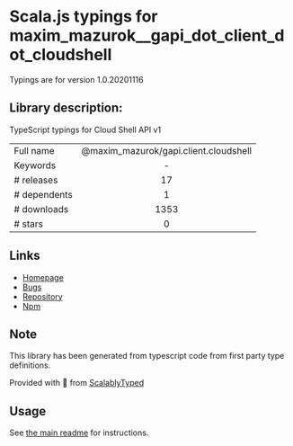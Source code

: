 
# Scala.js typings for maxim_mazurok__gapi_dot_client_dot_cloudshell

Typings are for version 1.0.20201116

## Library description:
TypeScript typings for Cloud Shell API v1

|                    |                 |
| ------------------ | :-------------: |
| Full name          | @maxim_mazurok/gapi.client.cloudshell |
| Keywords           | - |
| # releases         | 17 |
| # dependents       | 1 |
| # downloads        | 1353 |
| # stars            | 0 |

## Links
- [Homepage](https://github.com/Maxim-Mazurok/google-api-typings-generator#readme)
- [Bugs](https://github.com/Maxim-Mazurok/google-api-typings-generator/issues)
- [Repository](https://github.com/Maxim-Mazurok/google-api-typings-generator)
- [Npm](https://www.npmjs.com/package/%40maxim_mazurok%2Fgapi.client.cloudshell)
    


## Note
This library has been generated from typescript code from first party type definitions.

Provided with :purple_heart: from [ScalablyTyped](https://github.com/oyvindberg/ScalablyTyped)

## Usage
See [the main readme](../../readme.md) for instructions.


